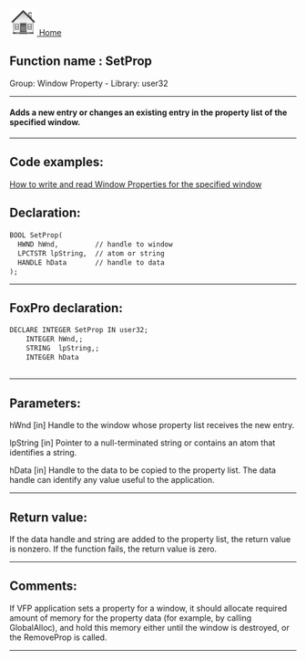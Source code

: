 [<img src="../../images/home.png"> Home ](https://github.com/VFPX/Win32API)  

## Function name : SetProp
Group: Window Property - Library: user32    
***  


#### Adds a new entry or changes an existing entry in the property list of the specified window.
***  


## Code examples:
[How to write and read Window Properties for the specified window](../../samples/sample_205.md)  

## Declaration:
```foxpro  
BOOL SetProp(
  HWND hWnd,         // handle to window
  LPCTSTR lpString,  // atom or string
  HANDLE hData       // handle to data
);  
```  
***  


## FoxPro declaration:
```foxpro  
DECLARE INTEGER SetProp IN user32;
	INTEGER hWnd,;
	STRING  lpString,;
	INTEGER hData
  
```  
***  


## Parameters:
hWnd 
[in] Handle to the window whose property list receives the new entry. 

lpString 
[in] Pointer to a null-terminated string or contains an atom that identifies a string. 

hData 
[in] Handle to the data to be copied to the property list. The data handle can identify any value useful to the application.   
***  


## Return value:
If the data handle and string are added to the property list, the return value is nonzero. If the function fails, the return value is zero.  
***  


## Comments:
If VFP application sets a property for a window, it should allocate required amount of memory for the property data (for example, by calling GlobalAlloc), and hold this memory either until the window is destroyed, or the RemoveProp is called.  
  
***  

